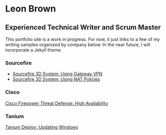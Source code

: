 # Leon Brown
## Experienced Technical Writer and Scrum Master
This portfolio site is a work in progress. For now, it just links to a few of my writing samples organized by company below. In the near future, I will incorporate a Jekyll theme.
### Sourcefire
* [Sourcefire 3D System: Using Gateway VPN](http://uafactor.com/assets/Leon_Brown_Writing_Sample1_Using_Gateway_VPN.pdf)
* [Sourcefire 3D System: Using NAT Policies](http://uafactor.com/assets/Leon_Brown_Writing_Sample2_Using_NAT_Policies.pdf)
### Cisco
[Cisco Firepower Threat Defense: High Availability](http://uafactor.com/assets/Leon_Brown_Writing_Sample3_Firepower_Threat_Defense_HA.pdf)
### Tanium
[Tanium Deploy: Updating Windows](http://uafactor.com/assets/Leon_Brown_Writing_Sample9_Upgrading_Windows.pdf)
